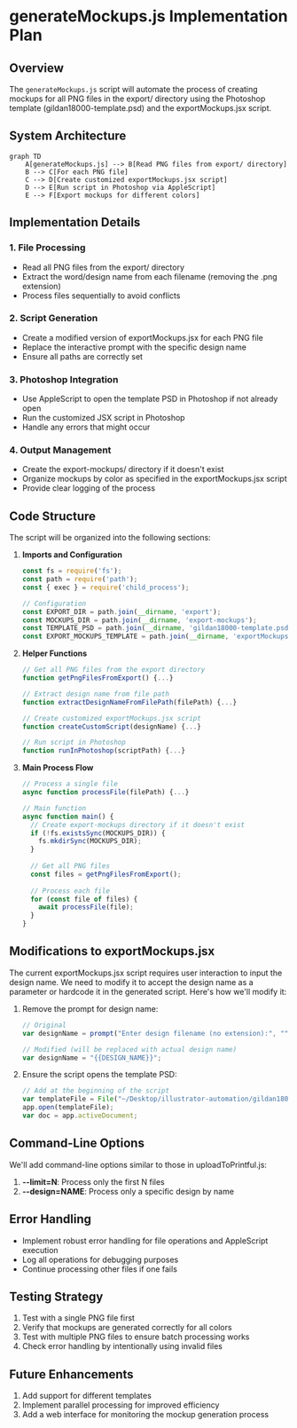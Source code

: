 # generateMockups.js Implementation Plan

## Overview

The `generateMockups.js` script will automate the process of creating mockups for all PNG files in the export/ directory using the Photoshop template (gildan18000-template.psd) and the exportMockups.jsx script.

## System Architecture

```mermaid
graph TD
    A[generateMockups.js] --> B[Read PNG files from export/ directory]
    B --> C[For each PNG file]
    C --> D[Create customized exportMockups.jsx script]
    D --> E[Run script in Photoshop via AppleScript]
    E --> F[Export mockups for different colors]
```

## Implementation Details

### 1. File Processing
- Read all PNG files from the export/ directory
- Extract the word/design name from each filename (removing the .png extension)
- Process files sequentially to avoid conflicts

### 2. Script Generation
- Create a modified version of exportMockups.jsx for each PNG file
- Replace the interactive prompt with the specific design name
- Ensure all paths are correctly set

### 3. Photoshop Integration
- Use AppleScript to open the template PSD in Photoshop if not already open
- Run the customized JSX script in Photoshop
- Handle any errors that might occur

### 4. Output Management
- Create the export-mockups/ directory if it doesn't exist
- Organize mockups by color as specified in the exportMockups.jsx script
- Provide clear logging of the process

## Code Structure

The script will be organized into the following sections:

1. **Imports and Configuration**
   ```javascript
   const fs = require('fs');
   const path = require('path');
   const { exec } = require('child_process');
   
   // Configuration
   const EXPORT_DIR = path.join(__dirname, 'export');
   const MOCKUPS_DIR = path.join(__dirname, 'export-mockups');
   const TEMPLATE_PSD = path.join(__dirname, 'gildan18000-template.psd');
   const EXPORT_MOCKUPS_TEMPLATE = path.join(__dirname, 'exportMockups.jsx');
   ```

2. **Helper Functions**
   ```javascript
   // Get all PNG files from the export directory
   function getPngFilesFromExport() {...}
   
   // Extract design name from file path
   function extractDesignNameFromFilePath(filePath) {...}
   
   // Create customized exportMockups.jsx script
   function createCustomScript(designName) {...}
   
   // Run script in Photoshop
   function runInPhotoshop(scriptPath) {...}
   ```

3. **Main Process Flow**
   ```javascript
   // Process a single file
   async function processFile(filePath) {...}
   
   // Main function
   async function main() {
     // Create export-mockups directory if it doesn't exist
     if (!fs.existsSync(MOCKUPS_DIR)) {
       fs.mkdirSync(MOCKUPS_DIR);
     }
     
     // Get all PNG files
     const files = getPngFilesFromExport();
     
     // Process each file
     for (const file of files) {
       await processFile(file);
     }
   }
   ```

## Modifications to exportMockups.jsx

The current exportMockups.jsx script requires user interaction to input the design name. We need to modify it to accept the design name as a parameter or hardcode it in the generated script. Here's how we'll modify it:

1. Remove the prompt for design name:
   ```javascript
   // Original
   var designName = prompt("Enter design filename (no extension):", "");
   
   // Modified (will be replaced with actual design name)
   var designName = "{{DESIGN_NAME}}";
   ```

2. Ensure the script opens the template PSD:
   ```javascript
   // Add at the beginning of the script
   var templateFile = File("~/Desktop/illustrator-automation/gildan18000-template.psd");
   app.open(templateFile);
   var doc = app.activeDocument;
   ```

## Command-Line Options

We'll add command-line options similar to those in uploadToPrintful.js:

1. **--limit=N**: Process only the first N files
2. **--design=NAME**: Process only a specific design by name

## Error Handling

- Implement robust error handling for file operations and AppleScript execution
- Log all operations for debugging purposes
- Continue processing other files if one fails

## Testing Strategy

1. Test with a single PNG file first
2. Verify that mockups are generated correctly for all colors
3. Test with multiple PNG files to ensure batch processing works
4. Check error handling by intentionally using invalid files

## Future Enhancements

1. Add support for different templates
2. Implement parallel processing for improved efficiency
3. Add a web interface for monitoring the mockup generation process